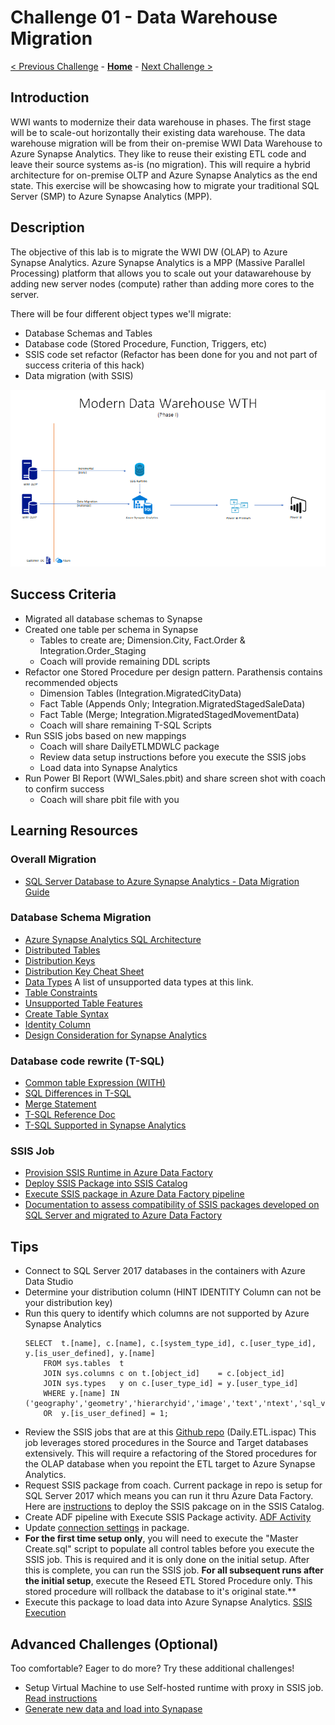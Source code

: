 # Challenge 01 - Data Warehouse Migration

[< Previous Challenge](./Challenge-00.md) - **[Home](../README.md)** - [Next Challenge >](./Challenge-02.md)

## Introduction

WWI wants to modernize their data warehouse in phases.  The first stage will be to scale-out horizontally their existing data warehouse.  The data warehouse migration will be from their on-premise WWI Data Warehouse to Azure Synapse Analytics.  They like to reuse their existing ETL code and leave their source systems as-is (no migration).  This will require a hybrid architecture for on-premise OLTP and Azure Synapse Analytics as the end state.  This exercise will be showcasing how to migrate your traditional SQL Server (SMP) to Azure Synapse Analytics (MPP).

## Description

The objective of this lab is to migrate the WWI DW (OLAP) to Azure Synapse Analytics.  Azure Synapse Analytics is a MPP (Massive Parallel Processing) platform that allows you to scale out your datawarehouse by adding new server nodes (compute) rather than adding more cores to the server.  

There will be four different object types we'll migrate:

* Database Schemas and Tables
* Database code (Stored Procedure, Function, Triggers, etc)
* SSIS code set refactor (Refactor has been done for you and not part of success criteria of this hack)
* Data migration (with SSIS)

![The Solution diagram is described in the text following this diagram.](../Coach/images/Challenge1.png)

## Success Criteria

- Migrated all database schemas to Synapse
- Created one table per schema in Synapse
    - Tables to create are; Dimension.City, Fact.Order & Integration.Order_Staging
    - Coach will provide remaining DDL scripts
- Refactor one Stored Procedure per design pattern.  Parathensis contains recommended objects
    - Dimension Tables (Integration.MigratedCityData)
    - Fact Table (Appends Only; Integration.MigratedStagedSaleData)
    - Fact Table (Merge; Integration.MigratedStagedMovementData)
    - Coach will share remaining T-SQL Scripts
- Run SSIS jobs based on new mappings
    - Coach will share DailyETLMDWLC package
    - Review data setup instructions before you execute the SSIS jobs
    - Load data into Synapse Analytics
- Run Power BI Report (WWI_Sales.pbit) and share screen shot with coach to confirm success
    - Coach will share pbit file with you

## Learning Resources

### Overall Migration
- [SQL Server Database to Azure Synapse Analytics - Data Migration Guide](https://docs.microsoft.com/en-us/azure/synapse-analytics/migration-guides/migrate-to-synapse-analytics-guide)

### Database Schema Migration
- [Azure Synapse Analytics SQL Architecture](https://docs.microsoft.com/en-us/azure/synapse-analytics/sql/overview-architecture)
- [Distributed Tables](https://docs.microsoft.com/en-us/azure/synapse-analytics/sql-data-warehouse/sql-data-warehouse-tables-distribute?context=%2Fazure%2Fsynapse-analytics%2Fcontext%2Fcontext)
- [Distribution Keys](https://docs.microsoft.com/en-us/azure/synapse-analytics/sql/develop-tables-overview) 
- [Distribution Key Cheat Sheet](https://docs.microsoft.com/en-us/azure/synapse-analytics/sql-data-warehouse/cheat-sheet#distributed-or-replicated-tables)
- [Data Types](https://docs.microsoft.com/en-us/azure/synapse-analytics/sql/develop-tables-data-types#unsupported-data-types)  A list of unsupported data types at this link.
- [Table Constraints](https://docs.microsoft.com/en-us/azure/synapse-analytics/sql-data-warehouse/sql-data-warehouse-table-constraints?context=%2Fazure%2Fsynapse-analytics%2Fcontext%2Fcontext)
- [Unsupported Table Features](https://docs.microsoft.com/en-us/azure/synapse-analytics/sql/develop-tables-overview#unsupported-table-features)
- [Create Table Syntax](https://docs.microsoft.com/en-us/sql/t-sql/statements/create-table-azure-sql-data-warehouse?view%253Daps-pdw-2016-au7=&view=aps-pdw-2016-au7)
- [Identity Column](https://docs.microsoft.com/en-us/azure/synapse-analytics/sql-data-warehouse/sql-data-warehouse-tables-identity?context=%2Fazure%2Fsynapse-analytics%2Fcontext%2Fcontext)
- [Design Consideration for Synapse Analytics](https://medium.com/analytics-vidhya/azure-synapse-analytics-key-considerations-while-building-your-data-warehouse-a54ad1804139)

### Database code rewrite (T-SQL)
- [Common table Expression (WITH)](https://docs.microsoft.com/en-us/sql/t-sql/queries/with-common-table-expression-transact-sql?view=azure-sqldw-latest#features-and-limitations-of-common-table-expressions-in--and-9)
- [SQL Differences in T-SQL](https://docs.microsoft.com/en-us/azure/synapse-analytics/sql-data-warehouse/sql-data-warehouse-troubleshoot#differences-from-sql-database)
- [Merge Statement](https://docs.microsoft.com/en-us/sql/t-sql/statements/merge-transact-sql?view=azure-sqldw-latest)
- [T-SQL Reference Doc](https://docs.microsoft.com/en-us/azure/synapse-analytics/sql/overview-features)
- [T-SQL Supported in Synapse Analytics](https://docs.microsoft.com/en-us/azure/synapse-analytics/sql-data-warehouse/sql-data-warehouse-reference-tsql-statements?context=%2Fazure%2Fsynapse-analytics%2Fcontext%2Fcontext)

### SSIS Job
- [Provision SSIS Runtime in Azure Data Factory](https://docs.microsoft.com/en-us/azure/data-factory/tutorial-deploy-ssis-packages-azure)
- [Deploy SSIS Package into SSIS Catalog](https://docs.microsoft.com/en-us/sql/integration-services/lift-shift/ssis-azure-deploy-run-monitor-tutorial?view=sql-server-ver15)
- [Execute SSIS package in Azure Data Factory pipeline ](https://docs.microsoft.com/en-us/azure/data-factory/how-to-invoke-ssis-package-ssis-activity?tabs=data-factory)
- [Documentation to assess compatibility of SSIS packages developed on SQL Server and migrated to Azure Data Factory](https://docs.microsoft.com/en-us/azure/data-factory/scenario-ssis-migration-overview#assessment)

## Tips

- Connect to SQL Server 2017 databases in the containers with Azure Data Studio
- Determine your distribution column (HINT IDENTITY Column can not be your distribution key)
- Run this query to identify which columns are not supported by Azure Synapse Analytics
	```
	SELECT  t.[name], c.[name], c.[system_type_id], c.[user_type_id], y.[is_user_defined], y.[name]
		FROM sys.tables  t
		JOIN sys.columns c on t.[object_id]    = c.[object_id]
		JOIN sys.types   y on c.[user_type_id] = y.[user_type_id]
		WHERE y.[name] IN ('geography','geometry','hierarchyid','image','text','ntext','sql_variant','timestamp','xml')
		OR  y.[is_user_defined] = 1;
	```
- Review the SSIS jobs that are at this [Github repo](https://github.com/Microsoft/sql-server-samples/releases/tag/wide-world-importers-v1.0) (Daily.ETL.ispac)  This job leverages stored procedures in the Source and Target databases extensively.  This will require a refactoring of the Stored procedures for the OLAP database when you repoint the ETL target to Azure Synapse Analytics.
- Request SSIS package from coach.  Current package in repo is setup for SQL Server 2017 which means you can run it thru Azure Data Factory. Here are [instructions](https://docs.microsoft.com/en-us/sql/integration-services/lift-shift/ssis-azure-deploy-run-monitor-tutorial?view=sql-server-ver15#deploy-a-project-with-the-deployment-wizard) to deploy the SSIS pakcage on in the SSIS Catalog.
- Create ADF pipeline with Execute SSIS Package activity. [ADF Activity](https://docs.microsoft.com/en-us/azure/data-factory/how-to-invoke-ssis-package-ssis-activity?tabs=data-factory#create-a-pipeline-with-an-execute-ssis-package-activity)
- Update [connection settings](https://docs.microsoft.com/en-us/azure/data-factory/how-to-invoke-ssis-package-ssis-activity?tabs=data-factory#connection-managers-tab) in package.
- **For the first time setup only**, you will need to execute the "Master Create.sql" script to populate all control tables before you execute the SSIS job.  This is required and it is only done on the initial setup.  After this is complete, you can run the SSIS job.  **For all subsequent runs after the initial setup**, execute the Reseed ETL Stored Procedure only.  This stored procedure will rollback the database to it's original state.**
- Execute this package to load data into Azure Synapse Analytics. [SSIS Execution](https://docs.microsoft.com/en-us/azure/data-factory/how-to-invoke-ssis-package-ssis-activity?tabs=data-factory#run-the-pipeline)

## Advanced Challenges (Optional)

Too comfortable?  Eager to do more?  Try these additional challenges!

- Setup Virtual Machine to use Self-hosted runtime with proxy in SSIS job.  [Read instructions](https://docs.microsoft.com/en-us/azure/data-factory/self-hosted-integration-runtime-proxy-ssis)
- [Generate new data and load into Synapase](https://docs.microsoft.com/en-us/sql/samples/wide-world-importers-generate-data?view=sql-server-ver15)
